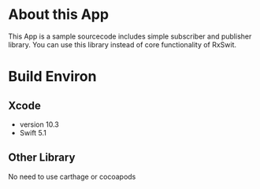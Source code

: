 # About this App

This App is a sample sourcecode includes  simple subscriber and publisher library.
You can use this library instead of core functionality of RxSwit.

# Build Environ

## Xcode
- version 10.3
- Swift 5.1

## Other Library

No need to use carthage or cocoapods
